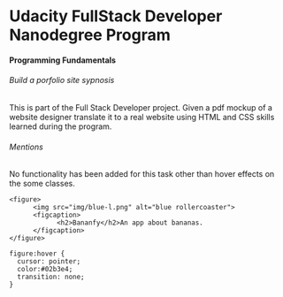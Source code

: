 # Udacity FullStack Developer Nanodegree Program
#### Programming Fundamentals
###### Build a porfolio site sypnosis
This is part of the Full Stack Developer project. Given a pdf mockup of a website designer translate it to a real website using HTML and CSS skills learned during the program.

###### Mentions
No functionality has been added for this task other than hover effects on the some classes. 
``` 
<figure>
      <img src="img/blue-l.png" alt="blue rollercoaster">
      <figcaption>
            <h2>Bananfy</h2>An app about bananas.
      </figcaption>
</figure>
```
```
figure:hover {
  cursor: pointer;
  color:#02b3e4;
  transition: none;
}
```

